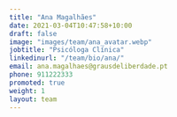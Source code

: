 ```yaml
---
title: "Ana Magalhães"
date: 2021-03-04T10:47:58+10:00
draft: false
image: "images/team/ana_avatar.webp"
jobtitle: "Psicóloga Clínica"
linkedinurl: "/team/bio/ana/"
email: ana.magalhaes@grausdeliberdade.pt
phone: 911222333
promoted: true
weight: 1
layout: team
---
```

